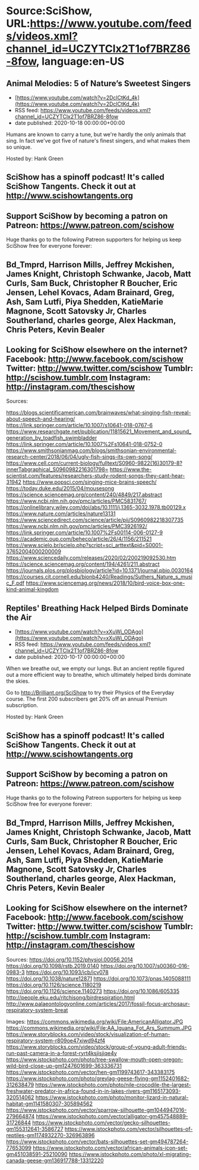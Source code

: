 # Source:SciShow, URL:https://www.youtube.com/feeds/videos.xml?channel_id=UCZYTClx2T1of7BRZ86-8fow, language:en-US

## Animal Melodies: 5 of Nature’s Sweetest Singers
 - [https://www.youtube.com/watch?v=2DclCtKd_4k](https://www.youtube.com/watch?v=2DclCtKd_4k)
 - RSS feed: https://www.youtube.com/feeds/videos.xml?channel_id=UCZYTClx2T1of7BRZ86-8fow
 - date published: 2020-10-18 00:00:00+00:00

Humans are known to carry a tune, but we're hardly the only animals that sing. In fact we've got five of nature's finest singers, and what makes them so unique.

Hosted by: Hank Green

SciShow has a spinoff podcast! It's called SciShow Tangents. Check it out at http://www.scishowtangents.org
----------
Support SciShow by becoming a patron on Patreon: https://www.patreon.com/scishow
----------
Huge thanks go to the following Patreon supporters for helping us keep SciShow free for everyone forever:

Bd_Tmprd, Harrison Mills, Jeffrey Mckishen, James Knight, Christoph Schwanke, Jacob, Matt Curls, Sam Buck, Christopher R Boucher, Eric Jensen, Lehel Kovacs, Adam Brainard, Greg, Ash, Sam Lutfi, Piya Shedden, KatieMarie Magnone, Scott Satovsky Jr, Charles Southerland, charles george, Alex Hackman, Chris Peters, Kevin Bealer
----------
Looking for SciShow elsewhere on the internet?
Facebook: http://www.facebook.com/scishow
Twitter: http://www.twitter.com/scishow
Tumblr: http://scishow.tumblr.com
Instagram: http://instagram.com/thescishow
----------
Sources:

https://blogs.scientificamerican.com/brainwaves/what-singing-fish-reveal-about-speech-and-hearing/
https://link.springer.com/article/10.1007/s10641-018-0767-6
https://www.researchgate.net/publication/11815621_Movement_and_sound_generation_by_toadfish_swimbladder
https://link.springer.com/article/10.1007%2Fs10641-018-0752-0
https://www.smithsonianmag.com/blogs/smithsonian-environmental-research-center/2018/06/04/ugly-fish-sings-its-own-song/
https://www.cell.com/current-biology/fulltext/S0960-9822(16)30179-8?innerTabgraphical_S0960982216301798=
https://www.the-scientist.com/features/researchers-study-rodent-songs-they-cant-hear-31942
https://www.popsci.com/singing-mice-brains-speech/
https://today.duke.edu/2015/04/mousesong
https://science.sciencemag.org/content/240/4849/217.abstract
https://www.ncbi.nlm.nih.gov/pmc/articles/PMC5831767/
https://onlinelibrary.wiley.com/doi/abs/10.1111/j.1365-3032.1978.tb00129.x
https://www.nature.com/articles/nature13131
https://www.sciencedirect.com/science/article/pii/S0960982218307735
https://www.ncbi.nlm.nih.gov/pmc/articles/PMC3926192/
https://link.springer.com/article/10.1007%2Fs00114-006-0127-9
https://academic.oup.com/beheco/article/26/4/1156/211521
https://www.scielo.br/scielo.php?script=sci_arttext&pid=S0001-37652004000200009
https://www.sciencedaily.com/releases/2020/02/200219092530.htm
https://science.sciencemag.org/content/194/4261/211.abstract
https://journals.plos.org/plosbiology/article?id=10.1371/journal.pbio.0030164
https://courses.cit.cornell.edu/bionb4240/Readings/Suthers_Nature_s_music_F.pdf 
https://www.sciencemag.org/news/2018/10/bird-voice-box-one-kind-animal-kingdom

## Reptiles' Breathing Hack Helped Birds Dominate the Air
 - [https://www.youtube.com/watch?v=xXuWi_ODAgo](https://www.youtube.com/watch?v=xXuWi_ODAgo)
 - RSS feed: https://www.youtube.com/feeds/videos.xml?channel_id=UCZYTClx2T1of7BRZ86-8fow
 - date published: 2020-10-17 00:00:00+00:00

When we breathe out, we empty our lungs. But an ancient reptile figured out a more efficient way to breathe, which ultimately helped birds dominate the skies.

Go to http://Brilliant.org/SciShow to try their Physics of the Everyday course. The first 200 subscribers get 20% off an annual Premium subscription.

Hosted by: Hank Green

SciShow has a spinoff podcast! It's called SciShow Tangents. Check it out at http://www.scishowtangents.org
----------
Support SciShow by becoming a patron on Patreon: https://www.patreon.com/scishow
----------
Huge thanks go to the following Patreon supporters for helping us keep SciShow free for everyone forever:

Bd_Tmprd, Harrison Mills, Jeffrey Mckishen, James Knight, Christoph Schwanke, Jacob, Matt Curls, Sam Buck, Christopher R Boucher, Eric Jensen, Lehel Kovacs, Adam Brainard, Greg, Ash, Sam Lutfi, Piya Shedden, KatieMarie Magnone, Scott Satovsky Jr, Charles Southerland, charles george, Alex Hackman, Chris Peters, Kevin Bealer
----------
Looking for SciShow elsewhere on the internet?
Facebook: http://www.facebook.com/scishow
Twitter: http://www.twitter.com/scishow
Tumblr: http://scishow.tumblr.com
Instagram: http://instagram.com/thescishow
----------
Sources:
https://doi.org/10.1152/physiol.00056.2014
https://doi.org/10.1098/rstb.2019.0140
https://doi.org/10.1007/s00360-016-0983-3
https://doi.org/10.1093/icb/icv078
https://doi.org/10.1038/nature12871
https://doi.org/10.1073/pnas.1405088111 
https://doi.org/10.1126/science.1180219
https://doi.org/10.1126/science.1140273
https://doi.org/10.1086/605335
http://people.eku.edu/ritchisong/birdrespiration.html
http://www.palaeontologyonline.com/articles/2017/fossil-focus-archosaur-respiratory-system-breat

Images:
https://commons.wikimedia.org/wiki/File:AmericanAlligator.JPG
https://commons.wikimedia.org/wiki/File:AA_Iguana_Fot_Ars_Summum.JPG
https://www.storyblocks.com/video/stock/visualization-of-human-respiratory-system-r809oe47xiwd94zf4
https://www.storyblocks.com/video/stock/group-of-young-adult-friends-run-past-camera-in-a-forest-ryrt4ksjisjiqe4y
https://www.istockphoto.com/photo/tree-swallow-mouth-open-oregon-wild-bird-close-up-gm1247601699-363336731
https://www.istockphoto.com/vector/hen-gm1199743617-343383175
https://www.istockphoto.com/photo/greylag-geese-flying-gm1152401682-312638479
https://www.istockphoto.com/photo/nile-crocodile-the-largest-freshwater-predator-in-africa-found-in-in-lakes-rivers-gm1165173093-320514062
https://www.istockphoto.com/photo/monitor-lizard-in-natural-habitat-gm1141580307-305894562
https://www.istockphoto.com/vector/sparrow-silhouette-gm1044947016-279664874
https://www.istockphoto.com/vector/alligator-gm457548889-31726844
https://www.istockphoto.com/vector/gecko-silhouettes-gm155312641-3586727
https://www.istockphoto.com/vector/silhouettes-of-reptiles-gm1174932270-326963896
https://www.istockphoto.com/vector/bats-silhouettes-set-gm494787264-77653099
https://www.istockphoto.com/vector/african-animals-icon-set-gm451038591-25210090
https://www.istockphoto.com/photo/xl-migrating-canada-geese-gm136917788-13312220

